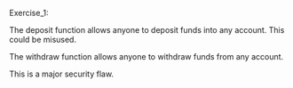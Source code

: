 Exercise_1:

The deposit function allows anyone to deposit funds into any account. This could be misused.

The withdraw function allows anyone to withdraw funds from any account.

This is a major security flaw.
